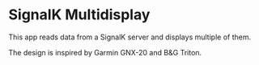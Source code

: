 SignalK Multidisplay
====================

This app reads data from a SignalK server
and displays multiple of them.

The design is inspired by Garmin GNX-20 and B&G Triton.